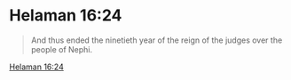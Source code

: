 # Helaman 16:24

> And thus ended the ninetieth year of the reign of the judges over the people of Nephi.

[Helaman 16:24](https://www.churchofjesuschrist.org/study/scriptures/bofm/hel/16?lang=eng&id=p24#p24)


